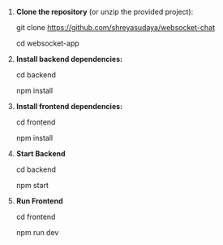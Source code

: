 1. **Clone the repository** (or unzip the provided project):

   git clone https://github.com/shreyasudaya/websocket-chat

   cd websocket-app

2. **Install backend dependencies:**

    cd backend

    npm install

3. **Install frontend dependencies:**

    cd frontend

    npm install

4. **Start Backend**

    cd backend

    npm start

5. **Run Frontend**

    cd frontend

    npm run dev

